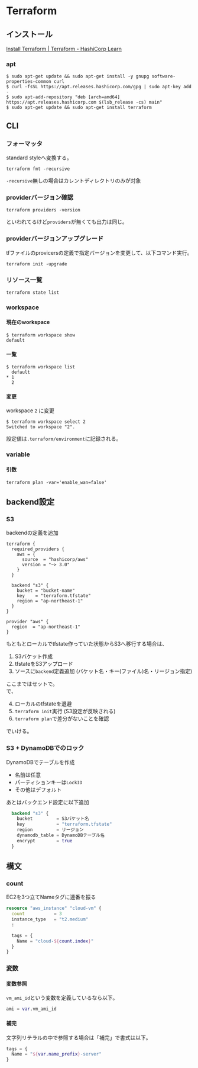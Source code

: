# Terraform

## インストール

[Install Terraform | Terraform - HashiCorp Learn](https://learn.hashicorp.com/tutorials/terraform/install-cli)

### apt

```console
$ sudo apt-get update && sudo apt-get install -y gnupg software-properties-common curl
$ curl -fsSL https://apt.releases.hashicorp.com/gpg | sudo apt-key add -
$ sudo apt-add-repository "deb [arch=amd64] https://apt.releases.hashicorp.com $(lsb_release -cs) main"
$ sudo apt-get update && sudo apt-get install terraform
```

## CLI

### フォーマッタ

standard styleへ変換する。

```console
terraform fmt -recursive
```

`-recursive`無しの場合はカレントディレクトリのみが対象

### providerバージョン確認

```console
terraform providers -version
```

といわれてるけど`providers`が無くても出力は同じ。

### providerバージョンアップグレード

tfファイルのprovicersの定義で指定バージョンを変更して、以下コマンド実行。

```console
terraform init -upgrade
```

### リソース一覧

```console
terraform state list
```

### workspace

#### 現在のworkspace

```console
$ terraform workspace show
default
```

#### 一覧

```console
$ terraform workspace list
  default
* 1
  2
```

#### 変更

workspace `2` に変更

```console
$ terraform workspace select 2
Switched to workspace "2".
```

設定値は`.terraform/environment`に記録される。

### variable

#### 引数

```console
terraform plan -var='enable_wan=false'
```

## backend設定

### S3

backendの定義を追加

```hcl
terraform {
  required_providers {
    aws = {
      source  = "hashicorp/aws"
      version = "~> 3.0"
    }
  }

  backend "s3" {
    bucket = "bucket-name"
    key    = "terraform.tfstate"
    region = "ap-northeast-1"
  }
}

provider "aws" {
  region  = "ap-northeast-1"
}
```

もともとローカルでtfstate作っていた状態からS3へ移行する場合は、

1. S3バケット作成
2. tfstateをS3アップロード
3. ソースに`backend`定義追加 (バケット名・キー(ファイル)名・リージョン指定)

ここまではセットで。  
で、

4. ローカルのtfstateを退避
5. `terraform init`実行 (S3設定が反映される)
6. `terraform plan`で差分がないことを確認

でいける。

### S3 + DynamoDBでのロック

DynamoDBでテーブルを作成

- 名前は任意
- パーティションキーは`LockID`
- その他はデフォルト

あとはバックエンド設定に以下追加

```terraform
  backend "s3" {
    bucket         = S3バケット名
    key            = "terraform.tfstate"
    region         = リージョン
    dynamodb_table = DynamoDBテーブル名
    encrypt        = true
  }
```

## 構文

### count

EC2を3つ立てNameタグに連番を振る

```terraform
resource "aws_instance" "cloud-vm" {
  count           = 3
  instance_type   = "t2.medium"
  :

  tags = {
    Name = "cloud-${count.index}"
  }
}
```

### 変数

#### 変数参照

`vm_ami_id`という変数を定義しているなら以下。

```terraform
ami = var.vm_ami_id
```

#### 補完

文字列リテラルの中で参照する場合は「補完」で書式は以下。

```terraform
tags = {
  Name = "${var.name_prefix}-server"
}
```
